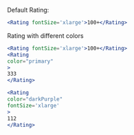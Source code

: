 Default Rating:

```jsx
<Rating fontSize='xlarge'>100+</Rating>
```

Rating with different colors
```jsx
<Rating fontSize='xlarge'>100+</Rating>
<Rating
color="primary"
>
333
</Rating>

<Rating
color="darkPurple"
fontSize='xlarge'
>
112
</Rating>
```